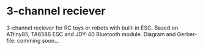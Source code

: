 # 3-channel reciever
 3-channel reciever for RC toys or robots with built-in ESC.
 Based on ATtiny85, TA6586 ESC and JDY-40 Bluetooth module.
 Diagram and Gerber-file: comming soon...
